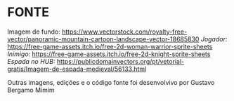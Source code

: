 # FONTE

Imagem de fundo: https://www.vectorstock.com/royalty-free-vector/panoramic-mountain-cartoon-landscape-vector-18685830
*Jogador:* https://free-game-assets.itch.io/free-2d-woman-warrior-sprite-sheets
*Inimigo:* https://free-game-assets.itch.io/free-2d-knight-sprite-sheets
*Espada no HUB:* https://publicdomainvectors.org/pt/vetorial-gratis/Imagem-de-espada-medieval/56133.html

Outras imagens, edições e o código fonte foi desenvolvivo por Gustavo Bergamo Mimim